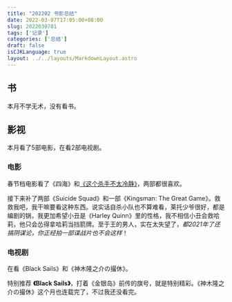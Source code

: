 ```yaml
---
title: "202202 书影总结"
date: 2022-03-07T17:05:00+08:00
slug: 2022030701
tags: ['记录']
categories: ['总结']
draft: false
isCJKLanguage: true
layout: ../../layouts/MarkdownLayout.astro
---
```

## 书

本月不学无术，没有看书。

## 影视

本月看了5部电影，在看2部电视剧。

### 电影

春节档电影看了《四海》和[《这个杀手不太冷静》](/posts/2022/02/2022022801/)，两部都很喜欢。

接下来补了两部《Suicide Squad》和一部《Kingsman: The Great Game》。救救我吧，我干嘛要看这种东西。说实话自杀小队也不算难看，莱托少爷很好，都是编剧的锅，我更加希望小丑是《Harley Quinn》里的性格，我不相信小丑会救哈莉，他只会怂得拿哈莉当挡箭牌。至于王的男人，实在太失望了，*都2021年了还搞阴谋论，你正经拍一部谍战片也不会这样*！

### 电视剧

在看《Black Sails》和《神木隆之介の撮休》。

特别推荐 **《Black Sails》**，打着《金银岛》前传的旗号，就是特别精彩。《神木隆之介の撮休》这个月也连载完了，不过我还没看完。
